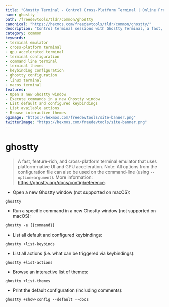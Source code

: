 ```yaml
---
title: "Ghostty Terminal - Control Cross-Platform Terminal | Online Free DevTools by Hexmos"
name: ghostty
path: /freedevtools/tldr/common/ghostty
canonical: "https://hexmos.com/freedevtools/tldr/common/ghostty/"
description: "Control terminal sessions with Ghostty Terminal, a fast, GPU-accelerated cross-platform terminal emulator. Configure keybindings and browse themes easily. Free online tool, no registration required."
category: common
keywords:
- terminal emulator
- cross-platform terminal
- gpu accelerated terminal
- terminal configuration
- command line terminal
- terminal themes
- keybinding configuration
- ghostty configuration
- linux terminal
- macos terminal
features:
- Open a new Ghostty window
- Execute commands in a new Ghostty window
- List default and configured keybindings
- List available actions
- Browse interactive themes
ogImage: "https://hexmos.com/freedevtools/site-banner.png"
twitterImage: "https://hexmos.com/freedevtools/site-banner.png"
---
```


# ghostty

> A fast, feature-rich, and cross-platform terminal emulator that uses platform-native UI and GPU acceleration.
> Note: All options from the configuration file can also be used on the command-line (using `--option=argument`).
> More information: <https://ghostty.org/docs/config/reference>.

- Open a new Ghostty window (not supported on macOS):

`ghostty`

- Run a specific command in a new Ghostty window (not supported on macOS):

`ghostty -e {{command}}`

- List all default and configured keybindings:

`ghostty +list-keybinds`

- List all actions (i.e. what can be triggered via keybindings):

`ghostty +list-actions`

- Browse an interactive list of themes:

`ghostty +list-themes`

- Print the default configuration (including comments):

`ghostty +show-config --default --docs`
